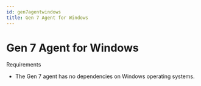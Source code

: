 ```yaml
---
id: gen7agentwindows
title: Gen 7 Agent for Windows
---
```


# Gen 7 Agent for Windows

Requirements

- The Gen 7 agent has no dependencies on Windows operating systems.